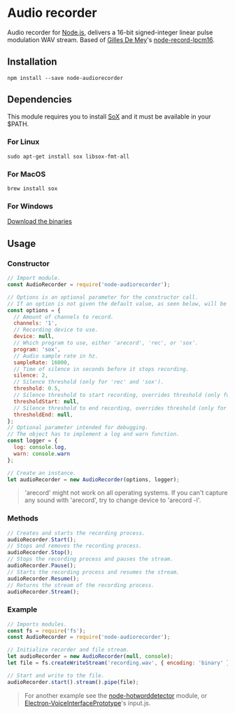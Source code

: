 # Audio recorder
Audio recorder for [Node.js](https://nodejs.org/), delivers a 16-bit signed-integer linear pulse modulation WAV stream. Based of [Gilles De Mey](https://github.com/gillesdemey)'s [node-record-lpcm16](https://github.com/gillesdemey/node-record-lpcm16).

## Installation
```
npm install --save node-audiorecorder
```

## Dependencies
This module requires you to install [SoX](http://sox.sourceforge.net/) and it must be available in your $PATH.

### For Linux
```
sudo apt-get install sox libsox-fmt-all
```

### For MacOS
```
brew install sox
```

### For Windows
[Download the binaries](http://sourceforge.net/projects/sox/files/latest/download)

## Usage

### Constructor
```javascript
// Import module.
const AudioRecorder = require('node-audiorecorder');

// Options is an optional parameter for the constructor call.
// If an option is not given the default value, as seen below, will be used.
const options = {
  // Amount of channels to record.
  channels: '1',
  // Recording device to use.
  device: null,
  // Which program to use, either 'arecord', 'rec', or 'sox'.
  program: 'sox',
  // Audio sample rate in hz.
  sampleRate: 16000,
  // Time of silence in seconds before it stops recording.
  silence: 2,
  // Silence threshold (only for 'rec' and 'sox').
  threshold: 0.5,
  // Silence threshold to start recording, overrides threshold (only for 'rec' and 'sox').
  thresholdStart: null,
  // Silence threshold to end recording, overrides threshold (only for 'rec' and 'sox').
  thresholdEnd: null,
};
// Optional parameter intended for debugging.
// The object has to implement a log and warn function.
const logger = {
  log: console.log,
  warn: console.warn
};

// Create an instance.
let audioRecorder = new AudioRecorder(options, logger);
```

> 'arecord' might not work on all operating systems. If you can't capture any sound with 'arecord', try to change device to 'arecord -l'.

### Methods
```javascript
// Creates and starts the recording process.
audioRecorder.Start();
// Stops and removes the recording process.
audioRecorder.Stop();
// Stops the recording process and pauses the stream.
audioRecorder.Pause();
// Starts the recording process and resumes the stream.
audioRecorder.Resume();
// Returns the stream of the recording process.
audioRecorder.Stream();
```

### Example
```javascript
// Imports modules.
const fs = require('fs');
const AudioRecorder = require('node-audiorecorder');

// Initialize recorder and file stream.
let audioRecorder = new AudioRecorder(null, console);
let file = fs.createWriteStream('recording.wav', { encoding: 'binary' });

// Start and write to the file.
audioRecorder.start().stream().pipe(file);
```

> For another example see the [node-hotworddetector](https://github.com/RedKenrok/node-hotworddetector) module, or [Electron-VoiceInterfacePrototype](https://github.com/RedKenrok/Electron-VoiceInterfacePrototype)'s input.js.
